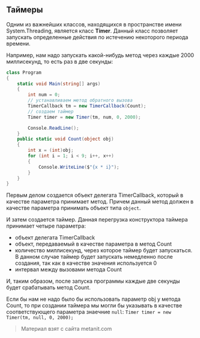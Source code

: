 ## Таймеры

Одним из важнейших классов, находящихся в пространстве имени System.Threading, является класс **Timer**. Данный класс позволяет запускать определенные действия по истечению некоторого периода времени.

Например, нам надо запускать какой-нибудь метод через каждые 2000 миллисекунд, то есть раз в две секунды:

```cs
class Program
{
    static void Main(string[] args)
    {
        int num = 0; 
        // устанавливаем метод обратного вызова
        TimerCallback tm = new TimerCallback(Count);
        // создаем таймер
        Timer timer = new Timer(tm, num, 0, 2000);

        Console.ReadLine();
    }
    public static void Count(object obj)
    {
        int x = (int)obj;
        for (int i = 1; i < 9; i++, x++)
        {
            Console.WriteLine($"{x * i}");      
        }
    }
}
```

Первым делом создается объект делегата TimerCallback, который в качестве параметра принимает метод. Причем данный метод должен в качестве параметра принимать объект типа `object`.

И затем создается таймер. Данная перегрузка конструктора таймера принимает четыре параметра:
- объект делегата TimerCallback
- объект, передаваемый в качестве параметра в метод Count
- количество миллисекунд, через которое таймер будет запускаться. В данном случае таймер будет запускать немедленно после создания, так 
как в качестве значения используется 0
- интервал между вызовами метода Count

И, таким образом, после запуска программы каждые две секунды будет срабатывать метод Count.

Если бы нам не надо было бы использовать параметр obj у метода Count, то при создании таймера мы могли бы указывать в качестве соответствующего параметра знаечние `null`: `Timer timer = new Timer(tm, null, 0, 2000);`


> Материал взят с сайта metanit.com